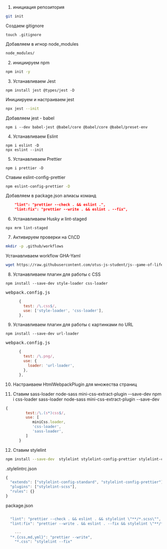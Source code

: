 1. инициация репозитория

```sh
git init
```

Создаем gitignore

```
touch .gitignore
```

Добавляем в игнор node_modules

```sh
node_modules/
```

2. инициируем npm

```sh
npm init -y
```

3. Устанавливаем Jest

```
npm install jest @types/jest -D
```

Инициируем и настраиваем jest

```sh
npx jest --init
```

Добавляем jest - babel

```
npm i --dev babel-jest @babel/core @babel/core @babel/preset-env
```

4. Устанавливаем Eslint

```
npm i eslint -D
npx eslint --init
```

5. Устанавливаем Prettier

```
npm i prettier -D
```

Ставим eslint-config-prettier

```sh
npm eslint-config-prettier -D
```

Добавляем в package.json алиасы команд

```json
    "lint": "prettier --check . && eslint .",
    "lint:fix": "prettier --write . && eslint . --fix",
```

6. Устанавливаем Husky и lint-staged

```
npx mrm lint-staged
```

7. Активируем проверки на CI\CD

```sh
mkdir -p .github/workflows
```

Устанавливаем workflow GHA-Yaml

```sh
wget https://raw.githubusercontent.com/otus-js-student/js--game-of-life/master/.github/workflows/sanity-check.yml -o .github/workflows/sanity-check.yml
```

8. Устанавливаем плагин для работы с CSS

```
npm install --save-dev style-loader css-loader
```

<pre>webpack.config.js</pre>

```js
      {
        test: /\.css$/,
        use: ['style-loader', 'css-loader'],
      },
```

9. Устанавливаем плагин для работы с картинками по URL

```
npm install --save-dev url-loader
```

<pre>webpack.config.js</pre>

```js
      {
        test: /\.png/,
        use: {
          loader: 'url-loader',
        },
      },
```

10. Настраиваем HtmlWebpackPlugin для множества страниц

11. Ставим sass-loader node-sass mini-css-extract-plugin --save-dev
    npm i css-loader sass-loader node-sass mini-css-extract-plugin --save-dev

```js
{
         test:/\.(s*)css$/,
         use: [
            miniCss.loader,
            'css-loader',
            'sass-loader',
         ]
      }

```
12. Ставим stylelint

```sh
npm install --save-dev  stylelint stylelint-config-prettier stylelint-config-standard stylelint-scss
```

.stylelintrc.json

```javascript
{
  "extends": ["stylelint-config-standard", "stylelint-config-prettier"],
  "plugins": ["stylelint-scss"],
  "rules": {}
}
```

package.json

```javascript

  "lint": "prettier --check . && eslint . && stylelint \"**/*.scss\"",
  "lint:fix": "prettier --write . && eslint . --fix && stylelint \"**/*.scss\" --fix",

    ---
  "*.{css,md,yml}": "prettier --write",
    "*.css": "stylelint --fix"
```
